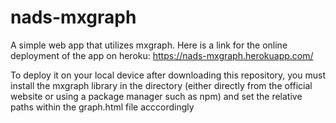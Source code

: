# nads-mxgraph

A simple web app that utilizes mxgraph. Here is a link for the online deployment of the app on heroku: https://nads-mxgraph.herokuapp.com/

To deploy it on your local device after downloading this repository, you must install the mxgraph library in the directory (either directly from the official website or using a package manager such as npm) and set the relative paths within the graph.html file acccordingly
